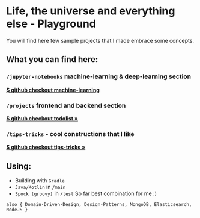 # Life, the universe and everything else - Playground

You will find here few sample projects that I made embrace some concepts.

## **What you can find here:**

### `/jupyter-notebooks` machine-learning & deep-learning section
<b>[$ github checkout machine-learning](https://github.com/LukSroczynski/playgrounds/tree/master/jupyter-notebooks/machine-learning)</b>

### `/projects` frontend and backend section

<b>[$ github checkout todolist »](https://github.com/LukSroczynski/playgrounds/tree/master/projects/ToDoList)</b>

### `/tips-tricks` - cool constructions that I like
<b>[$ github checkout tips-tricks »](https://github.com/LukSroczynski/playgrounds/tree/master/tips_tricks/tests)</b>

## Using:

* Building with `Gradle`
* `Java/Kotlin` in `/main`
* `Spock (groovy)` in `/test`
So far best combination for me :)

`also { Domain-Driven-Design, Design-Patterns, MongoDB, Elasticsearch, NodeJS }`
